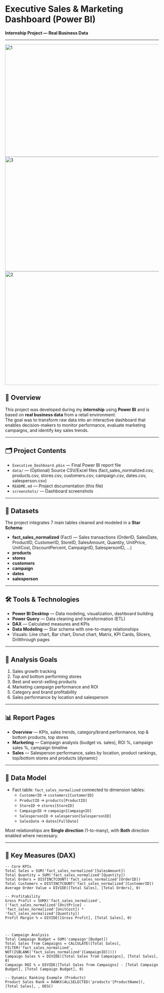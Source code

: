 # Executive Sales & Marketing Dashboard (Power BI)  
**Internship Project — Real Business Data**

---
<img width="679" height="368" alt="1" src="https://github.com/user-attachments/assets/062960c4-3e1c-49dd-819c-471a6b33c972" />
<img width="666" height="375" alt="3" src="https://github.com/user-attachments/assets/e4043914-7f97-4cf5-a5d1-f119c6bf3a17" />
<img width="675" height="372" alt="2" src="https://github.com/user-attachments/assets/c5e22842-e626-4c6c-8975-7b9b1020af19" />

## 🧾 Overview
This project was developed during my **internship** using **Power BI** and is based on **real business data** from a retail environment.  
The goal was to transform raw data into an interactive dashboard that enables decision-makers to monitor performance, evaluate marketing campaigns, and identify key sales trends.

---

## 🗂️ Project Contents
- `Executive_Dashboard.pbix` — Final Power BI report file  
- `data/` — (Optional) Source CSV/Excel files (fact_sales_normalized.csv, products.csv, stores.csv, customers.csv, campaign.csv, dates.csv, salesperson.csv)  
- `README.md` — Project documentation (this file)  
- `screenshots/` — Dashboard screenshots

---

## 🧩 Datasets
The project integrates 7 main tables cleaned and modeled in a **Star Schema**:
- **fact_sales_normalized** (Fact) — Sales transactions (OrderID, SalesDate, ProductID, CustomerID, StoreID, SalesAmount, Quantity, UnitPrice, UnitCost, DiscountPercent, CampaignID, SalespersonID, …)  
- **products** 
- **stores** 
- **customers** 
- **campaign** 
- **dates**  
- **salesperson**

---

## 🛠 Tools & Technologies
- **Power BI Desktop** — Data modeling, visualization, dashboard building  
- **Power Query** — Data cleaning and transformation (ETL)  
- **DAX** — Calculated measures and KPIs  
- **Data Modeling** — Star schema with one-to-many relationships  
- Visuals: Line chart, Bar chart, Donut chart, Matrix, KPI Cards, Slicers, Drillthrough pages

---

## 🎯 Analysis Goals
1. Sales growth tracking 
2. Top and bottom performing stores  
3. Best and worst-selling products  
4. Marketing campaign performance and ROI  
5. Category and brand profitability  
6. Sales performance by location and salesperson  

---

## 📊 Report Pages
- **Overview** — KPIs, sales trends, category/brand performance, top & bottom products, top stores  
- **Marketing** — Campaign analysis (budget vs. sales), ROI %, campaign sales %, campaign timeline  
- **Sales** — Salesperson performance, sales by location, product rankings, top/bottom stores and products (dynamic)

---

## 📐 Data Model
- Fact table: `fact_sales_normalized` connected to dimension tables:
  - `CustomerID` → `customers[CustomerID]`  
  - `ProductID` → `products[ProductID]`  
  - `StoreID` → `stores[StoreID]`  
  - `CampaignID` → `campaign[CampaignID]`  
  - `SalespersonID` → `salesperson[SalespersonID]`  
  - `SalesDate` → `dates[FullDate]`  

Most relationships are **Single direction** (1-to-many), with **Both** direction enabled where necessary.

---

## 🧮 Key Measures (DAX)

```dax
-- Core KPIs
Total Sales = SUM('fact_sales_normalized'[SalesAmount])
Total Quantity = SUM('fact_sales_normalized'[Quantity])
Total Orders = DISTINCTCOUNT('fact_sales_normalized'[OrderID])
Total Customers = DISTINCTCOUNT('fact_sales_normalized'[CustomerID])
Average Order Value = DIVIDE([Total Sales], [Total Orders], 0)

-- Profitability
Gross Profit = SUMX('fact_sales_normalized', ('fact_sales_normalized'[UnitPrice] - 'fact_sales_normalized'[UnitCost]) * 'fact_sales_normalized'[Quantity])
Profit Margin % = DIVIDE([Gross Profit], [Total Sales], 0)



-- Campaign Analysis
Total Campaign Budget = SUM('campaign'[Budget])
Total Sales from Campaigns = CALCULATE([Total Sales], FILTER('fact_sales_normalized', NOT(ISBLANK('fact_sales_normalized'[CampaignID]))))
Campaign Sales % = DIVIDE([Total Sales from Campaigns], [Total Sales], 0)
Campaign ROI % = DIVIDE([Total Sales from Campaigns] - [Total Campaign Budget], [Total Campaign Budget], 0)

-- Dynamic Ranking Example (Products)
Product Sales Rank = RANKX(ALLSELECTED('products'[ProductName]), [Total Sales], , DESC)
